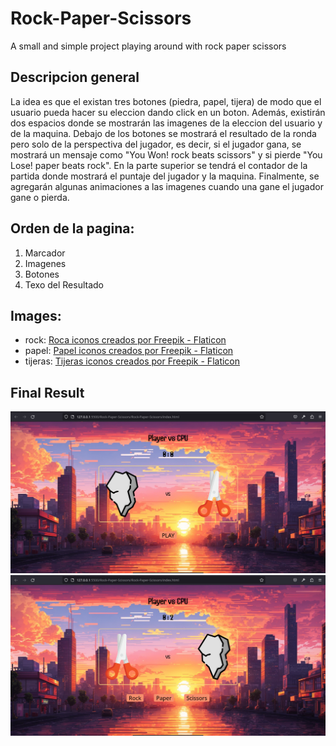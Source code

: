 # Rock-Paper-Scissors
A small and simple project playing around with rock paper scissors  

## Descripcion general
La idea es que el existan tres botones (piedra, papel, tijera) de modo que el usuario pueda hacer su eleccion dando click en un boton. Además, existirán dos espacios donde se mostrarán las imagenes de la eleccion del usuario y de la maquina.
Debajo de los botones se mostrará el resultado de la ronda pero solo de la perspectiva del jugador, es decir, si el jugador gana, se mostrará un mensaje como "You Won! rock beats scissors" y si pierde "You Lose! paper beats rock".
En la parte superior se tendrá el contador de la partida donde mostrará el puntaje del jugador y la maquina.
Finalmente, se agregarán algunas animaciones a las imagenes cuando una gane el jugador gane o pierda. 

## Orden de la pagina:
1. Marcador
2. Imagenes
3. Botones
4. Texo del Resultado

## Images:
* rock: <a href="https://www.flaticon.es/iconos-gratis/roca" title="roca iconos">Roca iconos creados por Freepik - Flaticon</a>
* papel: <a href="https://www.flaticon.es/iconos-gratis/papel" title="papel iconos">Papel iconos creados por Freepik - Flaticon</a>
* tijeras: <a href="https://www.flaticon.es/iconos-gratis/tijeras" title="tijeras iconos">Tijeras iconos creados por Freepik - Flaticon</a>  

## Final Result
![finalResult](./final_result/RPS-image1.png "final Result")
![finalResult](./final_result/RPS-image2.png "final Resut")